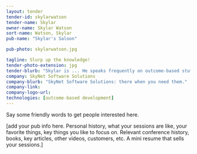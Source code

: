 ```yaml
---
layout: tender
tender-id: skylarwatson
tender-name: Skylar
owner-name: Skylar Watson
sort-name: Watson, Skylar
pub-name: "Skylar's Saloon"

pub-photo: skylarwatson.jpg

tagline: Slurp up the knowledge!
tender-photo-extension: jpg
tender-blurb: "Skylar is ... He speaks frequently on outcome-based stuffs."
company: SkyNet Software Solutions
company-blurb: "SkyNet Software Solutions: there when you need them."
company-link: 
company-logo-url: 
technologies: [outcome-based development]
---
```

Say some friendly words to get people interested here.

[add your pub info here. Personal history, what your sessions are like, your favorite
things, key things you like to focus on. Relevant conference history, books, key articles,
other videos, customers, etc.
A mini resume that sells your sessions.]
